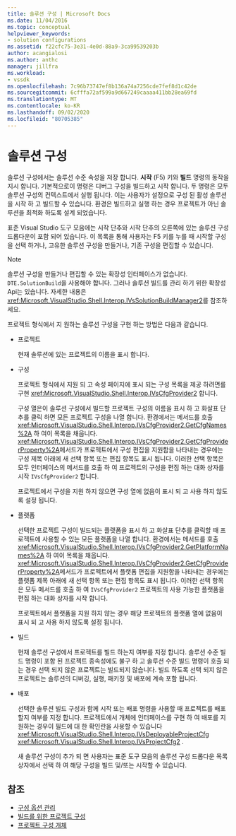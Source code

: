 ```yaml
---
title: 솔루션 구성 | Microsoft Docs
ms.date: 11/04/2016
ms.topic: conceptual
helpviewer_keywords:
- solution configurations
ms.assetid: f22cfc75-3e31-4e0d-88a9-3ca99539203b
author: acangialosi
ms.author: anthc
manager: jillfra
ms.workload:
- vssdk
ms.openlocfilehash: 7c96b73747ef8b136a74a7256cde7fef8d1c42de
ms.sourcegitcommit: 6cfffa72af599a9d667249caaaa411bb28ea69fd
ms.translationtype: MT
ms.contentlocale: ko-KR
ms.lasthandoff: 09/02/2020
ms.locfileid: "80705385"
---
```

# <a name="solution-configuration"></a>솔루션 구성
솔루션 구성에서는 솔루션 수준 속성을 저장 합니다. **시작** (F5) 키와 **빌드** 명령의 동작을 지시 합니다. 기본적으로이 명령은 디버그 구성을 빌드하고 시작 합니다. 두 명령은 모두 솔루션 구성의 컨텍스트에서 실행 됩니다. 이는 사용자가 설정으로 구성 된 활성 솔루션을 시작 하 고 빌드할 수 있습니다. 환경은 빌드하고 실행 하는 경우 프로젝트가 아닌 솔루션을 최적화 하도록 설계 되었습니다.

 표준 Visual Studio 도구 모음에는 시작 단추와 시작 단추의 오른쪽에 있는 솔루션 구성 드롭다운이 포함 되어 있습니다. 이 목록을 통해 사용자는 F5 키를 누를 때 시작할 구성을 선택 하거나, 고유한 솔루션 구성을 만들거나, 기존 구성을 편집할 수 있습니다.

> [!NOTE]
> 솔루션 구성을 만들거나 편집할 수 있는 확장성 인터페이스가 없습니다. `DTE.SolutionBuild`을 사용해야 합니다. 그러나 솔루션 빌드를 관리 하기 위한 확장성 Api는 있습니다. 자세한 내용은 <xref:Microsoft.VisualStudio.Shell.Interop.IVsSolutionBuildManager2>를 참조하세요.

 프로젝트 형식에서 지 원하는 솔루션 구성을 구현 하는 방법은 다음과 같습니다.

- 프로젝트

   현재 솔루션에 있는 프로젝트의 이름을 표시 합니다.

- 구성

   프로젝트 형식에서 지원 되 고 속성 페이지에 표시 되는 구성 목록을 제공 하려면를 구현 <xref:Microsoft.VisualStudio.Shell.Interop.IVsCfgProvider2> 합니다.

   구성 열은이 솔루션 구성에서 빌드할 프로젝트 구성의 이름을 표시 하 고 화살표 단추를 클릭 하면 모든 프로젝트 구성을 나열 합니다. 환경에서는 메서드를 호출 <xref:Microsoft.VisualStudio.Shell.Interop.IVsCfgProvider2.GetCfgNames%2A> 하 여이 목록을 채웁니다. <xref:Microsoft.VisualStudio.Shell.Interop.IVsCfgProvider2.GetCfgProviderProperty%2A>메서드가 프로젝트에서 구성 편집을 지원함을 나타내는 경우에는 구성 제목 아래에 새 선택 항목 또는 편집 항목도 표시 됩니다. 이러한 선택 항목은 모두 인터페이스의 메서드를 호출 하 여 프로젝트의 구성을 편집 하는 대화 상자를 시작 `IVsCfgProvider2` 합니다.

   프로젝트에서 구성을 지원 하지 않으면 구성 열에 없음이 표시 되 고 사용 하지 않도록 설정 됩니다.

- 플랫폼

   선택한 프로젝트 구성이 빌드되는 플랫폼을 표시 하 고 화살표 단추를 클릭할 때 프로젝트에 사용할 수 있는 모든 플랫폼을 나열 합니다. 환경에서는 메서드를 호출 <xref:Microsoft.VisualStudio.Shell.Interop.IVsCfgProvider2.GetPlatformNames%2A> 하 여이 목록을 채웁니다. <xref:Microsoft.VisualStudio.Shell.Interop.IVsCfgProvider2.GetCfgProviderProperty%2A>메서드가 프로젝트에서 플랫폼 편집을 지원함을 나타내는 경우에는 플랫폼 제목 아래에 새 선택 항목 또는 편집 항목도 표시 됩니다. 이러한 선택 항목은 모두 메서드를 호출 하 여 `IVsCfgProvider2` 프로젝트의 사용 가능한 플랫폼을 편집 하는 대화 상자를 시작 합니다.

   프로젝트에서 플랫폼을 지원 하지 않는 경우 해당 프로젝트의 플랫폼 열에 없음이 표시 되 고 사용 하지 않도록 설정 됩니다.

- 빌드

   현재 솔루션 구성에서 프로젝트를 빌드 하는지 여부를 지정 합니다. 솔루션 수준 빌드 명령이 포함 된 프로젝트 종속성에도 불구 하 고 솔루션 수준 빌드 명령이 호출 되는 경우 선택 되지 않은 프로젝트는 빌드되지 않습니다. 빌드 하도록 선택 되지 않은 프로젝트는 솔루션의 디버깅, 실행, 패키징 및 배포에 계속 포함 됩니다.

- 배포

   선택한 솔루션 빌드 구성과 함께 시작 또는 배포 명령을 사용할 때 프로젝트를 배포할지 여부를 지정 합니다. 프로젝트에서 개체에 인터페이스를 구현 하 여 배포를 지 원하는 경우이 필드에 대 한 확인란을 사용할 수 있습니다 <xref:Microsoft.VisualStudio.Shell.Interop.IVsDeployableProjectCfg> <xref:Microsoft.VisualStudio.Shell.Interop.IVsProjectCfg2> .

  새 솔루션 구성이 추가 되 면 사용자는 표준 도구 모음의 솔루션 구성 드롭다운 목록 상자에서 선택 하 여 해당 구성을 빌드 및/또는 시작할 수 있습니다.

## <a name="see-also"></a>참조
- [구성 옵션 관리](../../extensibility/internals/managing-configuration-options.md)
- [빌드를 위한 프로젝트 구성](../../extensibility/internals/project-configuration-for-building.md)
- [프로젝트 구성 개체](../../extensibility/internals/project-configuration-object.md)
